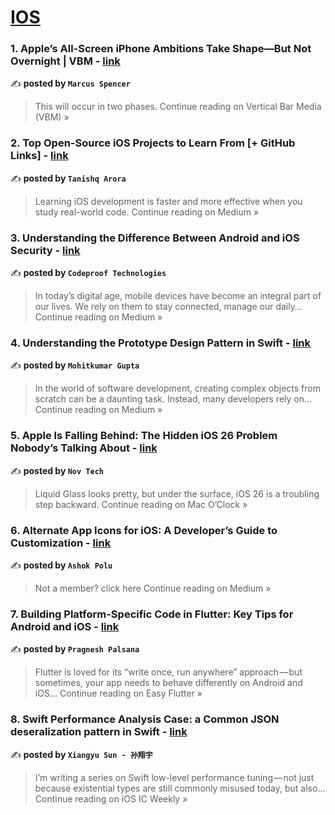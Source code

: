 
<h1><a href=https://medium.com/tag/ios/recommended target="_blank" rel="noopener noreferrer">IOS</a></h1>
<h3>1. Apple’s All-Screen iPhone Ambitions Take Shape—But Not Overnight | VBM - <a href="https://medium.com/vertical-bar-media/apples-all-screen-iphone-ambitions-take-shape-but-not-overnight-vbm-5e89c2a1611f?source=rss------ios-5" target="_blank" rel="noopener noreferrer">link</a></h3>

✍️ **posted by `Marcus Spencer`**

<blockquote>This will occur in two phases.
Continue reading on Vertical Bar Media (VBM) »</blockquote>

<h3>2. Top Open-Source iOS Projects to Learn From [+ GitHub Links] - <a href="https://medium.com/@tanishqarora-ios/top-open-source-ios-projects-to-learn-from-github-links-d55bfe835bca?source=rss------ios-5" target="_blank" rel="noopener noreferrer">link</a></h3>

✍️ **posted by `Tanishq Arora`**

<blockquote>Learning iOS development is faster and more effective when you study real-world code.
Continue reading on Medium »</blockquote>

<h3>3. Understanding the Difference Between Android and iOS Security - <a href="https://codeprooftechnologies.medium.com/understanding-the-difference-between-android-and-ios-security-2294f7a23ec7?source=rss------ios-5" target="_blank" rel="noopener noreferrer">link</a></h3>

✍️ **posted by `Codeproof Technologies`**

<blockquote>In today’s digital age, mobile devices have become an integral part of our lives. We rely on them to stay connected, manage our daily…
Continue reading on Medium »</blockquote>

<h3>4. Understanding the Prototype Design Pattern in Swift - <a href="https://medium.com/@mohitkumar.j.gupta/understanding-the-prototype-design-pattern-in-swift-91571504f774?source=rss------ios-5" target="_blank" rel="noopener noreferrer">link</a></h3>

✍️ **posted by `Mohitkumar Gupta`**

<blockquote>In the world of software development, creating complex objects from scratch can be a daunting task. Instead, many developers rely on…
Continue reading on Medium »</blockquote>

<h3>5. Apple Is Falling Behind: The Hidden iOS 26 Problem Nobody’s Talking About - <a href="https://medium.com/macoclock/apple-is-falling-behind-the-hidden-ios-26-problem-nobodys-talking-about-ce0f60bbf47f?source=rss------ios-5" target="_blank" rel="noopener noreferrer">link</a></h3>

✍️ **posted by `Nov Tech`**

<blockquote>Liquid Glass looks pretty, but under the surface, iOS 26 is a troubling step backward.
Continue reading on Mac O’Clock »</blockquote>

<h3>6. Alternate App Icons for iOS: A Developer’s Guide to Customization - <a href="https://medium.com/@ashok.polu504/welcome-to-app-icon-magic-make-your-app-uniquely-yours-59e2c263e41f?source=rss------ios-5" target="_blank" rel="noopener noreferrer">link</a></h3>

✍️ **posted by `Ashok Polu`**

<blockquote>Not a member? click here
Continue reading on Medium »</blockquote>

<h3>7. Building Platform-Specific Code in Flutter: Key Tips for Android and iOS - <a href="https://medium.com/easy-flutter/building-platform-specific-code-in-flutter-key-tips-for-android-and-ios-bed901bf214d?source=rss------ios-5" target="_blank" rel="noopener noreferrer">link</a></h3>

✍️ **posted by `Pragnesh Palsana`**

<blockquote>Flutter is loved for its “write once, run anywhere” approach — but sometimes, your app needs to behave differently on Android and iOS…
Continue reading on Easy Flutter »</blockquote>

<h3>8. Swift Performance Analysis Case: a Common JSON deseralization pattern in Swift - <a href="https://medium.com/ios-ic-weekly/swift-performance-analysis-case-a-common-json-deseralization-pattern-in-swift-f6c1337794ac?source=rss------ios-5" target="_blank" rel="noopener noreferrer">link</a></h3>

✍️ **posted by `Xiangyu Sun - 孙翔宇`**

<blockquote>I’m writing a series on Swift low-level performance tuning — not just because existential types are still commonly misused today, but also…
Continue reading on iOS IC Weekly »</blockquote>


